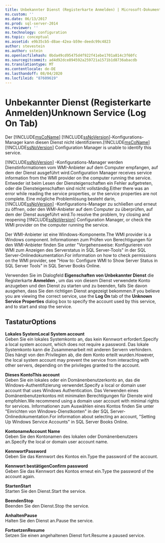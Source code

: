 ```yaml
---
title: Unbekannter Dienst (Registerkarte Anmelden) | Microsoft-Dokumentation
ms.custom: ''
ms.date: 06/13/2017
ms.prod: sql-server-2014
ms.reviewer: ''
ms.technology: configuration
ms.topic: conceptual
ms.assetid: e9b35cb5-d8ae-42ea-b59e-deedc99c4823
author: stevestein
ms.author: sstein
ms.openlocfilehash: 0bda49cd95475d4f922f41ebe1701a814c3f60fc
ms.sourcegitcommit: ad4d92dce894592a259721a1571b1d8736abacdb
ms.translationtype: MT
ms.contentlocale: de-DE
ms.lasthandoff: 08/04/2020
ms.locfileid: "87609619"
---
```

# <a name="unknown-service-log-on-tab"></a><span data-ttu-id="b96f2-102">Unbekannter Dienst (Registerkarte Anmelden)</span><span class="sxs-lookup"><span data-stu-id="b96f2-102">Unknown Service (Log On Tab)</span></span>
  <span data-ttu-id="b96f2-103">Der [!INCLUDE[msCoName](../../includes/msconame-md.md)] [!INCLUDE[ssNoVersion](../../includes/ssnoversion-md.md)]-Konfigurations-Manager kann diesen Dienst nicht identifizieren.</span><span class="sxs-lookup"><span data-stu-id="b96f2-103">[!INCLUDE[msCoName](../../includes/msconame-md.md)] [!INCLUDE[ssNoVersion](../../includes/ssnoversion-md.md)] Configuration Manager is unable to identify this service.</span></span>  
  
 [!INCLUDE[ssNoVersion](../../includes/ssnoversion-md.md)] <span data-ttu-id="b96f2-104">-Konfigurations-Manager werden Dienstinformationen vom WMI-Anbieter auf dem Computer empfangen, auf dem der Dienst ausgeführt wird.</span><span class="sxs-lookup"><span data-stu-id="b96f2-104">Configuration Manager receives service information from the WMI provider on the computer running the service.</span></span> <span data-ttu-id="b96f2-105">Entweder ist beim Lesen der Diensteigenschaften ein Fehler aufgetreten, oder die Diensteigenschaften sind nicht vollständig.</span><span class="sxs-lookup"><span data-stu-id="b96f2-105">Either there was an error while reading the service properties, or the service properties are not complete.</span></span> <span data-ttu-id="b96f2-106">Eine mögliche Problemlösung besteht darin, [!INCLUDE[ssNoVersion](../../includes/ssnoversion-md.md)] -Konfigurations-Manager zu schließen und erneut zu öffnen, oder den WMI-Anbieter auf dem Computer zu überprüfen, auf dem der Dienst ausgeführt wird.</span><span class="sxs-lookup"><span data-stu-id="b96f2-106">To resolve the problem, try closing and reopening [!INCLUDE[ssNoVersion](../../includes/ssnoversion-md.md)] Configuration Manager, or check the WMI provider on the computer running the service.</span></span>  
  
 <span data-ttu-id="b96f2-107">Der WMI-Anbieter ist eine Windows-Komponente.</span><span class="sxs-lookup"><span data-stu-id="b96f2-107">The WMI provider is a Windows component.</span></span> <span data-ttu-id="b96f2-108">Informationen zum Prüfen von Berechtigungen für den WMI-Anbieter finden Sie unter "Vorgehensweise: Konfigurieren von WMI zum Anzeigen des Serverstatus in SQL Server-Tools" in der SQL Server-Onlinedokumentation.</span><span class="sxs-lookup"><span data-stu-id="b96f2-108">For information on how to check permissions on the WMI provider, see "How to: Configure WMI to Show Server Status in SQL Server Tools" in SQL Server Books Online.</span></span>  
  
 <span data-ttu-id="b96f2-109">Verwenden Sie im Dialogfeld **Eigenschaften von Unbekannter Dienst** die Registerkarte **Anmelden** , um das von diesem Dienst verwendete Konto anzugeben und den Dienst zu starten und zu beenden, falls Sie davon ausgehen, dass Sie den richtigen Dienst angezeigt bekommen.</span><span class="sxs-lookup"><span data-stu-id="b96f2-109">If you believe you are viewing the correct service, use the **Log On** tab of the **Unknown Service Properties** dialog box to specify the account used by this service, and to start and stop the service.</span></span>  
  
## <a name="options"></a><span data-ttu-id="b96f2-110">Tastatur</span><span class="sxs-lookup"><span data-stu-id="b96f2-110">Options</span></span>  
 <span data-ttu-id="b96f2-111">**Lokales System**</span><span class="sxs-lookup"><span data-stu-id="b96f2-111">**Local System account**</span></span>  
 <span data-ttu-id="b96f2-112">Geben Sie ein lokales Systemkonto an, das kein Kennwort erfordert.</span><span class="sxs-lookup"><span data-stu-id="b96f2-112">Specify a local system account, which does not require a password.</span></span> <span data-ttu-id="b96f2-113">Das lokale Systemkonto kann die Zusammenarbeit mit anderen Servern verhindern. Dies hängt von den Privilegien ab, die dem Konto erteilt wurden.</span><span class="sxs-lookup"><span data-stu-id="b96f2-113">However, the local system account may prevent the service from interacting with other servers, depending on the privileges granted to the account.</span></span>  
  
 <span data-ttu-id="b96f2-114">**Dieses Konto**</span><span class="sxs-lookup"><span data-stu-id="b96f2-114">**This account**</span></span>  
 <span data-ttu-id="b96f2-115">Geben Sie ein lokales oder ein Domänenbenutzerkonto an, das die Windows-Authentifizierung verwendet.</span><span class="sxs-lookup"><span data-stu-id="b96f2-115">Specify a local or domain user account that uses Windows Authentication.</span></span> <span data-ttu-id="b96f2-116">Das Verwenden eines Domänenbenutzerkontos mit minimalen Berechtigungen für Dienste wird empfohlen.</span><span class="sxs-lookup"><span data-stu-id="b96f2-116">We recommend using a domain user account with minimal rights for services.</span></span> <span data-ttu-id="b96f2-117">Informationen zum Auswählen eines Kontos finden Sie unter "Einrichten von Windows-Dienstkonten" in der SQL Server-Onlinedokumentation.</span><span class="sxs-lookup"><span data-stu-id="b96f2-117">For information about selecting an account, "Setting Up Windows Service Accounts" in SQL Server Books Online.</span></span>  
  
 <span data-ttu-id="b96f2-118">**Kontoname**</span><span class="sxs-lookup"><span data-stu-id="b96f2-118">**Account Name**</span></span>  
 <span data-ttu-id="b96f2-119">Geben Sie den Kontonamen des lokalen oder Domänenbenutzers an.</span><span class="sxs-lookup"><span data-stu-id="b96f2-119">Specify the local or domain user account name.</span></span>  
  
 <span data-ttu-id="b96f2-120">**Kennwort**</span><span class="sxs-lookup"><span data-stu-id="b96f2-120">**Password**</span></span>  
 <span data-ttu-id="b96f2-121">Geben Sie das Kennwort des Kontos ein.</span><span class="sxs-lookup"><span data-stu-id="b96f2-121">Type the password of the account.</span></span>  
  
 <span data-ttu-id="b96f2-122">**Kennwort bestätigen**</span><span class="sxs-lookup"><span data-stu-id="b96f2-122">**Confirm password**</span></span>  
 <span data-ttu-id="b96f2-123">Geben Sie das Kennwort des Kontos erneut ein.</span><span class="sxs-lookup"><span data-stu-id="b96f2-123">Type the password of the account again.</span></span>  
  
 <span data-ttu-id="b96f2-124">**Starten**</span><span class="sxs-lookup"><span data-stu-id="b96f2-124">**Start**</span></span>  
 <span data-ttu-id="b96f2-125">Starten Sie den Dienst.</span><span class="sxs-lookup"><span data-stu-id="b96f2-125">Start the service.</span></span>  
  
 <span data-ttu-id="b96f2-126">**Beenden**</span><span class="sxs-lookup"><span data-stu-id="b96f2-126">**Stop**</span></span>  
 <span data-ttu-id="b96f2-127">Beenden Sie den Dienst.</span><span class="sxs-lookup"><span data-stu-id="b96f2-127">Stop the service.</span></span>  
  
 <span data-ttu-id="b96f2-128">**Anhalten**</span><span class="sxs-lookup"><span data-stu-id="b96f2-128">**Pause**</span></span>  
 <span data-ttu-id="b96f2-129">Halten Sie den Dienst an.</span><span class="sxs-lookup"><span data-stu-id="b96f2-129">Pause the service.</span></span>  
  
 <span data-ttu-id="b96f2-130">**Fortsetzen**</span><span class="sxs-lookup"><span data-stu-id="b96f2-130">**Resume**</span></span>  
 <span data-ttu-id="b96f2-131">Setzen Sie einen angehaltenen Dienst fort.</span><span class="sxs-lookup"><span data-stu-id="b96f2-131">Resume a paused service.</span></span>  
  
  
